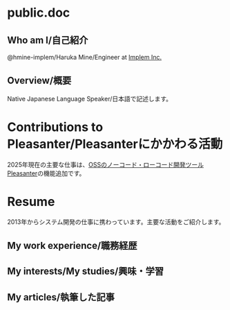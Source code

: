# public.doc

## Who am I/自己紹介

@hmine-implem/Haruka Mine/Engineer at [Implem Inc.](https://implem.co.jp/)

## Overview/概要

Native Japanese Language Speaker/日本語で記述します。

# Contributions to Pleasanter/Pleasanterにかかわる活動

2025年現在の主要な仕事は、[OSSのノーコード・ローコード開発ツール Pleasanter](https://pleasanter.org/)の機能追加です。

# Resume

2013年からシステム開発の仕事に携わっています。主要な活動をご紹介します。

## My work experience/職務経歴

## My interests/My studies/興味・学習

## My articles/執筆した記事

